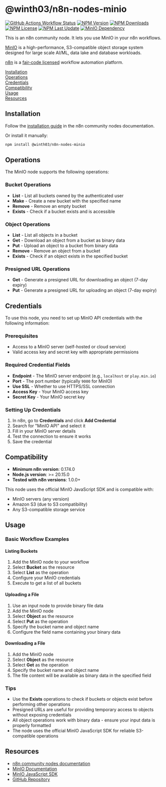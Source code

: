 # @winth03/n8n-nodes-minio

[![GitHub Actions Workflow Status](https://img.shields.io/github/actions/workflow/status/winth03/n8n-nodes-minio/npm-publish.yml)](https://github.com/winth03/n8n-nodes-minio/actions)
[![NPM Version](https://img.shields.io/npm/v/%40winth03%2Fn8n-nodes-minio)](https://www.npmjs.com/package/@winth03/n8n-nodes-minio)
[![NPM Downloads](https://img.shields.io/npm/dm/%40winth03%2Fn8n-nodes-minio)](https://www.npmjs.com/package/@winth03/n8n-nodes-minio)
[![NPM License](https://img.shields.io/npm/l/%40winth03%2Fn8n-nodes-minio)](https://github.com/winth03/n8n-nodes-minio/blob/master/LICENSE.md)
[![NPM Last Update](https://img.shields.io/npm/last-update/%40winth03%2Fn8n-nodes-minio)](https://www.npmjs.com/package/@winth03/n8n-nodes-minio)
[![MinIO Dependency](https://img.shields.io/npm/dependency-version/%40winth03%2Fn8n-nodes-minio/minio)](https://www.npmjs.com/package/@winth03/n8n-nodes-minio)

This is an n8n community node. It lets you use MinIO in your n8n workflows.

[MinIO](https://github.com/minio/minio) is a high-performance, S3-compatible object storage system designed for large scale AI/ML, data lake and database workloads.

[n8n](https://n8n.io/) is a [fair-code licensed](https://docs.n8n.io/reference/license/) workflow automation platform.

[Installation](#installation)  
[Operations](#operations)  
[Credentials](#credentials)  
[Compatibility](#compatibility)  
[Usage](#usage)  
[Resources](#resources)  

## Installation

Follow the [installation guide](https://docs.n8n.io/integrations/community-nodes/installation/) in the n8n community nodes documentation.

Or install it manually:

```bash
npm install @winth03/n8n-nodes-minio
```

## Operations

The MinIO node supports the following operations:

### Bucket Operations
- **List** - List all buckets owned by the authenticated user
- **Make** - Create a new bucket with the specified name
- **Remove** - Remove an empty bucket
- **Exists** - Check if a bucket exists and is accessible

### Object Operations
- **List** - List all objects in a bucket
- **Get** - Download an object from a bucket as binary data
- **Put** - Upload an object to a bucket from binary data
- **Remove** - Remove an object from a bucket
- **Exists** - Check if an object exists in the specified bucket

### Presigned URL Operations
- **Get** - Generate a presigned URL for downloading an object (7-day expiry)
- **Put** - Generate a presigned URL for uploading an object (7-day expiry)

## Credentials

To use this node, you need to set up MinIO API credentials with the following information:

### Prerequisites
- Access to a MinIO server (self-hosted or cloud service)
- Valid access key and secret key with appropriate permissions

### Required Credential Fields
- **Endpoint** - The MinIO server endpoint (e.g., `localhost` or `play.min.io`)
- **Port** - The port number (typically `9000` for MinIO)
- **Use SSL** - Whether to use HTTPS/SSL connection
- **Access Key** - Your MinIO access key
- **Secret Key** - Your MinIO secret key

### Setting Up Credentials
1. In n8n, go to **Credentials** and click **Add Credential**
2. Search for "MinIO API" and select it
3. Fill in your MinIO server details
4. Test the connection to ensure it works
5. Save the credential

## Compatibility

- **Minimum n8n version**: 0.174.0
- **Node.js version**: >= 20.15.0
- **Tested with n8n versions**: 1.0.0+

This node uses the official MinIO JavaScript SDK and is compatible with:
- MinIO servers (any version)
- Amazon S3 (due to S3 compatibility)
- Any S3-compatible storage service

## Usage

### Basic Workflow Examples

#### Listing Buckets
1. Add the MinIO node to your workflow
2. Select **Bucket** as the resource
3. Select **List** as the operation
4. Configure your MinIO credentials
5. Execute to get a list of all buckets

#### Uploading a File
1. Use an input node to provide binary file data
2. Add the MinIO node
3. Select **Object** as the resource
4. Select **Put** as the operation
5. Specify the bucket name and object name
6. Configure the field name containing your binary data

#### Downloading a File
1. Add the MinIO node
2. Select **Object** as the resource
3. Select **Get** as the operation
4. Specify the bucket name and object name
5. The file content will be available as binary data in the specified field

### Tips
- Use the **Exists** operations to check if buckets or objects exist before performing other operations
- Presigned URLs are useful for providing temporary access to objects without exposing credentials
- All object operations work with binary data - ensure your input data is properly formatted
- The node uses the official MinIO JavaScript SDK for reliable S3-compatible operations

## Resources

* [n8n community nodes documentation](https://docs.n8n.io/integrations/#community-nodes)
* [MinIO Documentation](https://min.io/docs/)
* [MinIO JavaScript SDK](https://github.com/minio/minio-js/blob/master/docs/API.md)
* [GitHub Repository](https://github.com/winth03/n8n-nodes-minio)
